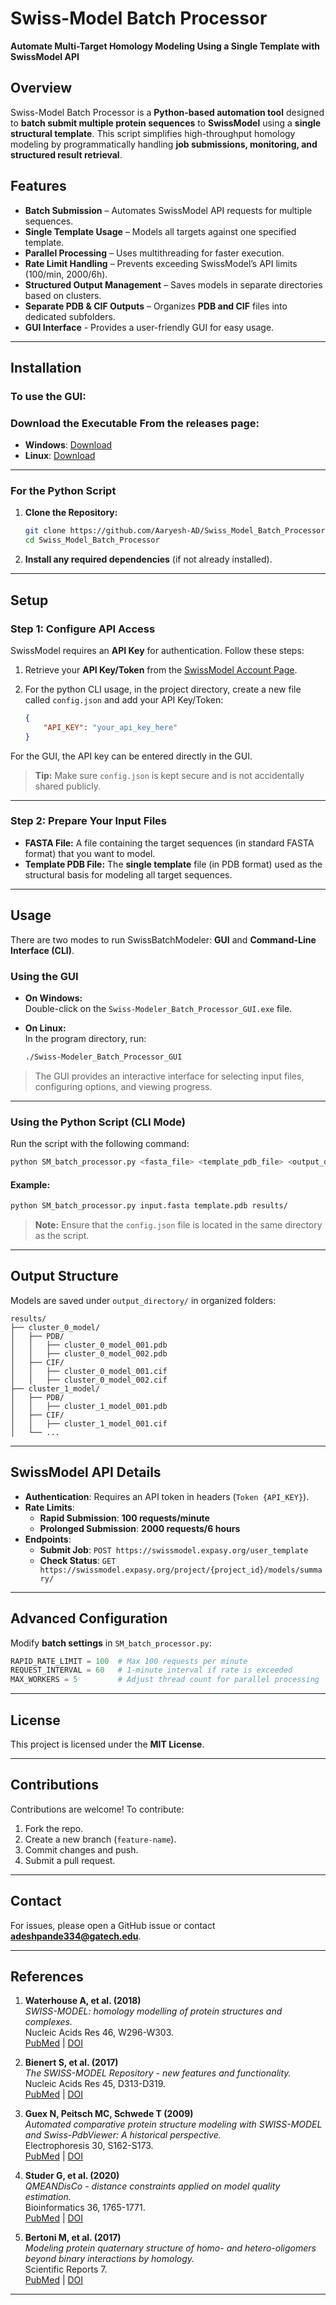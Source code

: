 # **Swiss-Model Batch Processor**
**Automate Multi-Target Homology Modeling Using a Single Template with SwissModel API**

## **Overview**
Swiss-Model Batch Processor is a **Python-based automation tool** designed to **batch submit multiple protein sequences** to **SwissModel** using a **single structural template**. This script simplifies high-throughput homology modeling by programmatically handling **job submissions, monitoring, and structured result retrieval**.

## **Features**
- **Batch Submission** – Automates SwissModel API requests for multiple sequences.  
- **Single Template Usage** – Models all targets against one specified template.  
- **Parallel Processing** – Uses multithreading for faster execution.  
- **Rate Limit Handling** – Prevents exceeding SwissModel’s API limits (100/min, 2000/6h).  
- **Structured Output Management** – Saves models in separate directories based on clusters.  
- **Separate PDB & CIF Outputs** – Organizes **PDB and CIF** files into dedicated subfolders. 
- **GUI Interface** - Provides a user-friendly GUI for easy usage. 

---

## **Installation**

### To use the GUI: 
### **Download the Executable** From the releases page:
- **Windows**: [Download](https://github.com/Aaryesh-AD/Swiss_Model_Batch_Processor/releases/download/v1.0.0/Swiss_Model_Batch_processor-v1.0.0-windows-x86_64.zip)
- **Linux**: [Download](https://github.com/Aaryesh-AD/Swiss_Model_Batch_Processor/releases/download/v1.0.0/Swiss_Model_Batch_processor-v1.0.0-linux-x86_64.tar.gz)

---

### **For the Python Script**

1. **Clone the Repository:**

    ```bash
    git clone https://github.com/Aaryesh-AD/Swiss_Model_Batch_Processor.git
    cd Swiss_Model_Batch_Processor
    ```

2. **Install any required dependencies** (if not already installed).

---

## **Setup**

### **Step 1: Configure API Access**

SwissModel requires an **API Key** for authentication. Follow these steps:

1. Retrieve your **API Key/Token** from the [SwissModel Account Page](https://swissmodel.expasy.org/repository?query=token).
2. For the python CLI usage,  in the project directory, create a new file called `config.json` and add your API Key/Token:

   ```json
   {
       "API_KEY": "your_api_key_here"
   }
   ```
For the GUI, the API key can be entered directly in the GUI.

> **Tip:** Make sure `config.json` is kept secure and is not accidentally shared publicly.

---

### **Step 2: Prepare Your Input Files**

- **FASTA File:** A file containing the target sequences (in standard FASTA format) that you want to model.
- **Template PDB File:** The **single template** file (in PDB format) used as the structural basis for modeling all target sequences.

---

## **Usage**

There are two modes to run SwissBatchModeler: **GUI** and **Command-Line Interface (CLI)**.

### **Using the GUI**

- **On Windows:**  
  Double-click on the `Swiss-Modeler_Batch_Processor_GUI.exe` file.
  
- **On Linux:**  
  In the program directory, run:
  
  ```bash
  ./Swiss-Modeler_Batch_Processor_GUI
  ```

> The GUI provides an interactive interface for selecting input files, configuring options, and viewing progress.

---

### **Using the Python Script (CLI Mode)**

Run the script with the following command:

```bash
python SM_batch_processor.py <fasta_file> <template_pdb_file> <output_directory>
```

#### **Example:**

```bash
python SM_batch_processor.py input.fasta template.pdb results/
```

> **Note:** Ensure that the `config.json` file is located in the same directory as the script.

---

## **Output Structure**
Models are saved under `output_directory/` in organized folders:

```
results/
├── cluster_0_model/
│   ├── PDB/
│   │   ├── cluster_0_model_001.pdb
│   │   ├── cluster_0_model_002.pdb
│   ├── CIF/
│   │   ├── cluster_0_model_001.cif
│   │   ├── cluster_0_model_002.cif
├── cluster_1_model/
│   ├── PDB/
│   │   ├── cluster_1_model_001.pdb
│   ├── CIF/
│   │   ├── cluster_1_model_001.cif
│   └── ...
```

---

## **SwissModel API Details**
- **Authentication**: Requires an API token in headers (`Token {API_KEY}`).
- **Rate Limits**:
  - **Rapid Submission**: **100 requests/minute**
  - **Prolonged Submission**: **2000 requests/6 hours**
- **Endpoints**:
  - **Submit Job**: `POST https://swissmodel.expasy.org/user_template`
  - **Check Status**: `GET https://swissmodel.expasy.org/project/{project_id}/models/summary/`

---

## **Advanced Configuration**
Modify **batch settings** in `SM_batch_processor.py`:
```python
RAPID_RATE_LIMIT = 100  # Max 100 requests per minute
REQUEST_INTERVAL = 60   # 1-minute interval if rate is exceeded
MAX_WORKERS = 5         # Adjust thread count for parallel processing
```

---

## **License**
This project is licensed under the **MIT License**.

---

## **Contributions**
Contributions are welcome! To contribute:
1. Fork the repo.
2. Create a new branch (`feature-name`).
3. Commit changes and push.
4. Submit a pull request.

---

## **Contact**
For issues, please open a GitHub issue or contact **adeshpande334@gatech.edu**.

---
## References

1. **Waterhouse A, et al. (2018)**  
   *SWISS-MODEL: homology modelling of protein structures and complexes.*  
   Nucleic Acids Res 46, W296-W303.  
   [PubMed](https://pubmed.ncbi.nlm.nih.gov/29788355) | [DOI](https://doi.org/10.1093/nar/gky427)

2. **Bienert S, et al. (2017)**  
   *The SWISS-MODEL Repository - new features and functionality.*  
   Nucleic Acids Res 45, D313-D319.  
   [PubMed](https://pubmed.ncbi.nlm.nih.gov/27899672) | [DOI](https://doi.org/10.1093/nar/gkw1132)

3. **Guex N, Peitsch MC, Schwede T (2009)**  
   *Automated comparative protein structure modeling with SWISS-MODEL and Swiss-PdbViewer: A historical perspective.*  
   Electrophoresis 30, S162-S173.  
   [PubMed](https://pubmed.ncbi.nlm.nih.gov/19517507) | [DOI](https://doi.org/10.1002/elps.200900140)

4. **Studer G, et al. (2020)**  
   *QMEANDisCo - distance constraints applied on model quality estimation.*  
   Bioinformatics 36, 1765-1771.  
   [PubMed](https://pubmed.ncbi.nlm.nih.gov/31697312) | [DOI](https://doi.org/10.1093/bioinformatics/btz828)

5. **Bertoni M, et al. (2017)**  
   *Modeling protein quaternary structure of homo- and hetero-oligomers beyond binary interactions by homology.*  
   Scientific Reports 7.  
   [PubMed](https://pubmed.ncbi.nlm.nih.gov/28874689) | [DOI](https://doi.org/10.1038/s41598-017-09654-8)

---
